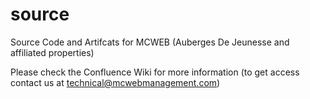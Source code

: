 source
======

Source Code and Artifcats for MCWEB (Auberges De Jeunesse and affiliated properties)

Please check the Confluence Wiki for more information (to get access contact us at technical@mcwebmanagement.com)


